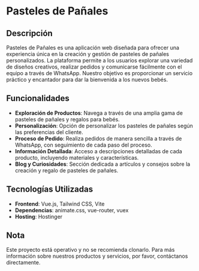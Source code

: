 # Pasteles de Pañales

## Descripción
Pasteles de Pañales es una aplicación web diseñada para ofrecer una experiencia única en la creación y gestión de pasteles de pañales personalizados. La plataforma permite a los usuarios explorar una variedad de diseños creativos, realizar pedidos y comunicarse fácilmente con el equipo a través de WhatsApp. Nuestro objetivo es proporcionar un servicio práctico y encantador para dar la bienvenida a los nuevos bebés.

## Funcionalidades
- **Exploración de Productos**: Navega a través de una amplia gama de pasteles de pañales y regalos para bebés.
- **Personalización**: Opción de personalizar los pasteles de pañales según las preferencias del cliente.
- **Proceso de Pedido**: Realiza pedidos de manera sencilla a través de WhatsApp, con seguimiento de cada paso del proceso.
- **Información Detallada**: Acceso a descripciones detalladas de cada producto, incluyendo materiales y características.
- **Blog y Curiosidades**: Sección dedicada a artículos y consejos sobre la creación y regalo de pasteles de pañales.

## Tecnologías Utilizadas
- **Frontend**: Vue.js, Tailwind CSS, Vite
- **Dependencias**: animate.css, vue-router, vuex
- **Hosting**: Hostinger

## Nota
Este proyecto está operativo y no se recomienda clonarlo. Para más información sobre nuestros productos y servicios, por favor, contáctanos directamente.
